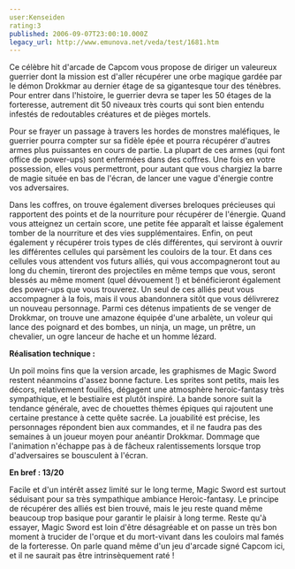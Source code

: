 ```yaml
---
user:Kenseiden
rating:3
published: 2006-09-07T23:00:10.000Z
legacy_url: http://www.emunova.net/veda/test/1681.htm
---
```

Ce célèbre hit d'arcade de Capcom vous propose de diriger un valeureux guerrier dont la mission est d'aller récupérer une orbe magique gardée par le démon Drokkmar au dernier étage de sa gigantesque tour des ténèbres. Pour entrer dans l'histoire, le guerrier devra se taper les 50 étages de la forteresse, autrement dit 50 niveaux très courts qui sont bien entendu infestés de redoutables créatures et de pièges mortels.  

Pour se frayer un passage à travers les hordes de monstres maléfiques, le guerrier pourra compter sur sa fidèle épée et pourra récupérer d'autres armes plus puissantes en cours de partie. La plupart de ces armes (qui font office de power-ups) sont enfermées dans des coffres. Une fois en votre possession, elles vous permettront, pour autant que vous chargiez la barre de magie située en bas de l'écran, de lancer une vague d'énergie contre vos adversaires.  

  

Dans les coffres, on trouve également diverses breloques précieuses qui rapportent des points et de la nourriture pour récupérer de l'énergie. Quand vous atteignez un certain score, une petite fée apparaît et laisse également tomber de la nourriture et des vies supplémentaires. Enfin, on peut également y récupérer trois types de clés différentes, qui serviront à ouvrir les différentes cellules qui parsèment les couloirs de la tour. Et dans ces cellules vous attendent vos futurs alliés, qui vous accompagneront tout au long du chemin, tireront des projectiles en même temps que vous, seront blessés au même moment (quel dévouement !) et bénéficieront également des power-ups que vous trouverez. Un seul de ces alliés peut vous accompagner à la fois, mais il vous abandonnera sitôt que vous délivrerez un nouveau personnage. Parmi ces détenus impatients de se venger de Drokkmar, on trouve une amazone équipée d'une arbalète, un voleur qui lance des poignard et des bombes, un ninja, un mage, un prêtre, un chevalier, un ogre lanceur de hache et un homme lézard.  

  

**Réalisation technique :**  

Un poil moins fins que la version arcade, les graphismes de Magic Sword restent néanmoins d'assez bonne facture. Les sprites sont petits, mais les décors, relativement fouillés, dégagent une atmosphère heroic-fantasy très sympathique, et le bestiaire est plutôt inspiré. La bande sonore suit la tendance générale, avec de chouettes thèmes épiques qui rajoutent une certaine prestance à cette quête sacrée. La jouabilité est précise, les personnages répondent bien aux commandes, et il ne faudra pas des semaines à un joueur moyen pour anéantir Drokkmar. Dommage que l'animation n'échappe pas à de fâcheux ralentissements lorsque trop d'adversaires se bousculent à l'écran.  

  

**En bref : 13/20**  

Facile et d'un intérêt assez limité sur le long terme, Magic Sword est surtout séduisant pour sa très sympathique ambiance Heroic-fantasy. Le principe de récupérer des alliés est bien trouvé, mais le jeu reste quand même beaucoup trop basique pour garantir le plaisir à long terme. Reste qu'à essayer, Magic Sword est loin d'être désagréable et on passe un très bon moment à trucider de l'orque et du mort-vivant dans les couloirs mal famés de la forteresse. On parle quand même d'un jeu d'arcade signé Capcom ici, et il ne saurait pas être intrinsèquement raté !